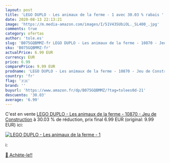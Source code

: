 ```yaml
---
layout: post
title: 'LEGO DUPLO - Les animaux de la ferme - 1 avec 30.03 % rabais '
date: 2020-08-13 22:13:21
image: 'https://m.media-amazon.com/images/I/51V43SUbiOL._SL400_.jpg'
comments: true
category: ofertas
author: 'tole.es'
slug: 'B075GQBMMZ-fr LEGO DUPLO - Les animaux de la ferme - 10870 - Jeu de...'
sku: 'B075GQBMMZ-fr'
actualPrice: 6.99 EUR
currency: EUR
price: 6.99
comparePrice: 9.99 EUR
prodname: 'LEGO DUPLO - Les animaux de la ferme - 10870 - Jeu de Construction'
country: 'fr'
flag: '🇫🇷'
brand: ''
buyurl: 'https://www.amazon.fr/dp/B075GQBMMZ/?tag=tolees0d-21'
descuento: '30.03'
average: '6.99'
---
```


C'est en vente [LEGO DUPLO - Les animaux de la ferme - 10870 - Jeu de Construction](https://www.amazon.fr/dp/B075GQBMMZ/?tag=tolees0d-21)  à  30.03 % de réduction, prix final  6.99 EUR (original: 9.99 EUR) ici:

[![LEGO DUPLO - Les animaux de la ferme - 1](https://m.media-amazon.com/images/I/51V43SUbiOL._SL400_.jpg)](https://www.amazon.fr/dp/B075GQBMMZ/?tag=tolees0d-21)

ℹ️:


[🛒 Achète-le!!](https://www.amazon.fr/dp/B075GQBMMZ/?tag=tolees0d-21)
